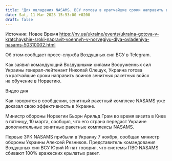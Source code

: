 ```yaml
---
title: "Для овладения NASAMS. ВСУ готовы в кратчайшие сроки направить военных в Норвегию"
date: Sat, 11 Mar 2023 15:53:00 +0200
draft: false
---
```

Источник: Новое Время https://nv.ua/ukraine/events/ukraina-gotova-v-kratchayshie-sroki-napravit-voennyh-v-norvegiyu-dlya-ovladeniya-nasams-50310002.html


Об этом сообщает пресс-служба Воздушных сил ВСУ в Telegram.

Как заявил командующий Воздушными силами Вооруженных сил Украины генерал-лейтенант Николай Олещук, Украина готова в кратчайшие сроки направить воинов зенитных ракетных войск на обучение в Норвегию.

  Видео дня   

Как говорится в сообщении, зенитный ракетный комплекс NASAMS уже доказал свою эффективность в Украине.

Министр обороны Норвегии Бьорн Арильд Грам во время визита в Киев в пятницу, 10 марта, сообщил, что его страна передаст Украине дополнительные зенитные ракетные комплексы NASAMS.

Первые ЗРК NASAMS прибыли в Украину 7 ноября, сообщал министр обороны Украины Алексей Резников. Представитель командования Воздушных сил ВСУ Юрий Игнат говорил, что системы ПВО NASAMS сбивают 100% вражеских крылатых ракет.
